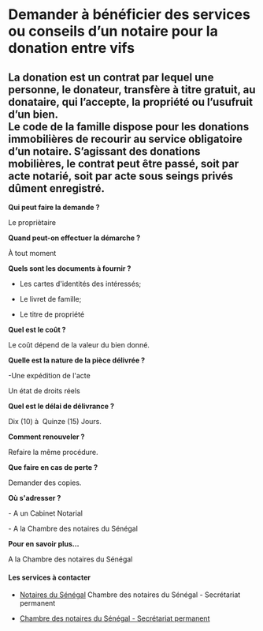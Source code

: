 # Demander à bénéficier des services ou conseils d’un notaire pour la donation entre vifs

La donation est un contrat par lequel une personne, le donateur, transfère à titre gratuit, au donataire, qui l’accepte, la propriété ou l’usufruit d’un bien.  
Le code de la famille dispose pour les donations immobilières de recourir au service obligatoire d’un notaire. S’agissant des donations mobilières, le contrat peut être passé, soit par acte notarié, soit par acte sous seings privés dûment enregistré.
---------------------------------------------------------------------------------------------------------------------------------------------------------------------------------------------------------------------------------------------------------------------------------------------------------------------------------------------------------------------------------------------------------------------------

**Qui peut faire la demande ?**

Le propriètaire  

**Quand peut-on effectuer la démarche ?**

À tout moment

**Quels sont les documents à fournir ?**

*   Les cartes d'identités des intéressés;  
    
*   Le livret de famille;  
    
*   Le titre de propriété

**Quel est le coût ?**

Le coût dépend de la valeur du bien donné.

**Quelle est la nature de la pièce délivrée ?**

\-Une expédition de l'acte

Un état de droits réels  

**Quel est le délai de délivrance ?**  

Dix (10) à  Quinze (15) Jours.

**Comment renouveler ?**

Refaire la même procédure.

**Que faire en cas de perte ?**

Demander des copies.

**Où s'adresser ?**

\- A un Cabinet Notarial

\- A la Chambre des notaires du Sénégal

**Pour en savoir plus…**

A la Chambre des notaires du Sénégal

#### Les services à contacter

*   [Notaires du Sénégal](../../../services/notaires-du-senegal.md) Chambre des notaires du Sénégal - Secrétariat permanent  
    
*   [Chambre des notaires du Sénégal - Secrétariat permanent](../../../services/chambre-des-notaires-du-senegal-secretariat-permanent.md)